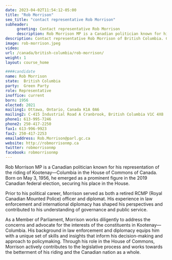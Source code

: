 ```yaml
---
date: 2023-04-02T11:54:12-05:00
title: "Rob Morrison"
seo_title: "contact representative Rob Morrison"
subheader:
     greeting: Contact representative Rob Morrison
     description: Rob Morrison MP is a Canadian politician known for his representation of the riding of Kootenay—Columbia in the House of Commons of Canada. Born on May 3, 1956, he emerged as a prominent figure in the 2019 Canadian federal election, securing his place in the House.
description: Contact representative Rob Morrison of British Columbia. Contact information for Rob Morrison includes email address, phone number, and mailing address.
image: rob-morrison.jpeg
video:
url: /canada/british-columbia/rob-morrison/
weight: 1
layout: course_home

####candidate
name: Rob Morrison
state:	British Columbia
party:	Green Party
role: Representative
inoffice: current
born: 1956
elected: 2021
mailing1: Ottawa, Ontario, Canada K1A 0A6
mailing2: C-415 Industrial Road A Cranbrook, British Columbia V1C 4X8
phone1: 613-995-7246
phone2: 250-417-2250
fax1: 613-996-9923
fax2: 250-417-2253
emailaddress: Rob.Morrison@parl.gc.ca
website: http://robmorrisonmp.ca
twitter: robmorrisonmp
facebook: robmorrisonmp
---
```


Rob Morrison MP is a Canadian politician known for his representation of the riding of Kootenay—Columbia in the House of Commons of Canada. Born on May 3, 1956, he emerged as a prominent figure in the 2019 Canadian federal election, securing his place in the House.

Prior to his political career, Morrison served as both a retired RCMP (Royal Canadian Mounted Police) officer and diplomat. His experience in law enforcement and international diplomacy has shaped his perspectives and contributed to his understanding of governance and public service.

As a Member of Parliament, Morrison works diligently to address the concerns and advocate for the interests of the constituents in Kootenay—Columbia. His background in law enforcement and diplomacy equips him with a unique set of skills and insights that inform his decision-making and approach to policymaking. Through his role in the House of Commons, Morrison actively contributes to the legislative process and works towards the betterment of his riding and the Canadian nation as a whole.
